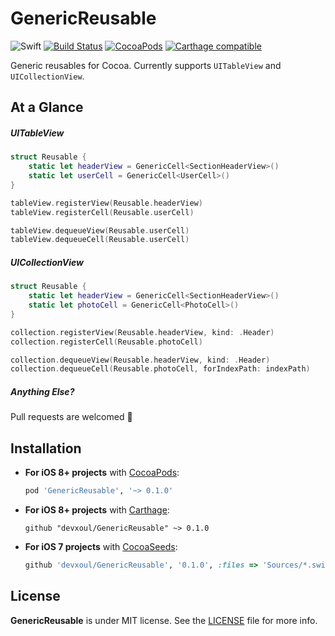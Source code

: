 GenericReusable
===============

![Swift](https://img.shields.io/badge/Swift-2.2-orange.svg)
[![Build Status](https://travis-ci.org/devxoul/GenericReusable.svg)](https://travis-ci.org/devxoul/GenericReusable)
[![CocoaPods](http://img.shields.io/cocoapods/v/GenericReusable.svg)](https://cocoapods.org/pods/GenericReusable)
[![Carthage compatible](https://img.shields.io/badge/Carthage-compatible-4BC51D.svg?style=flat)](https://github.com/Carthage/Carthage)

Generic reusables for Cocoa. Currently supports `UITableView` and `UICollectionView`.


At a Glance
-----------

##### UITableView

```swift
struct Reusable {
    static let headerView = GenericCell<SectionHeaderView>()
    static let userCell = GenericCell<UserCell>()
}

tableView.registerView(Reusable.headerView)
tableView.registerCell(Reusable.userCell)

tableView.dequeueView(Reusable.userCell)
tableView.dequeueCell(Reusable.userCell)
```

##### UICollectionView

```swift
struct Reusable {
    static let headerView = GenericCell<SectionHeaderView>()
    static let photoCell = GenericCell<PhotoCell>()
}

collection.registerView(Reusable.headerView, kind: .Header)
collection.registerCell(Reusable.photoCell)

collection.dequeueView(Reusable.headerView, kind: .Header)
collection.dequeueCell(Reusable.photoCell, forIndexPath: indexPath)
```

##### Anything Else?

Pull requests are welcomed 💖


Installation
------------

- **For iOS 8+ projects** with [CocoaPods](https://cocoapods.org):

    ```ruby
    pod 'GenericReusable', '~> 0.1.0'
    ```

- **For iOS 8+ projects** with [Carthage](https://github.com/Carthage/Carthage):

    ```
    github "devxoul/GenericReusable" ~> 0.1.0
    ```

- **For iOS 7 projects** with [CocoaSeeds](https://github.com/devxoul/CocoaSeeds):

    ```ruby
    github 'devxoul/GenericReusable', '0.1.0', :files => 'Sources/*.swift'
    ```


License
-------

**GenericReusable** is under MIT license. See the [LICENSE](LICENSE) file for more info.

